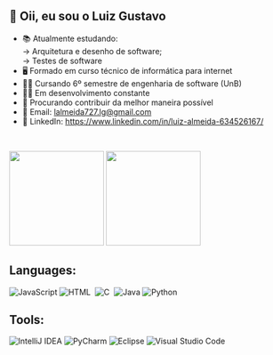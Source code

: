## 👋 Oii, eu sou o Luiz Gustavo

- 📚 Atualmente estudando:
<br/>  -> Arquitetura e desenho de software;
<br/>  -> Testes de software
- 🖥 Formado em curso técnico de informática para internet
- 👨‍🎓 Cursando 6º semestre de engenharia de software (UnB)
- 👨‍💻 Em desenvolvimento constante
- 🤝 Procurando contribuir da melhor maneira possível
- 📩 Email: lalmeida727.lg@gmail.com
- 🏢 LinkedIn: https://www.linkedin.com/in/luiz-almeida-634526167/

<br>
<p align="left">
  <img height="170em" src="https://github-readme-stats-eight-theta.vercel.app/api/top-langs/?username=LuizGust4vo&layout=compact&langs_count=7&theme=chartreuse-dark"/>
  <img height="170em" src="https://github-readme-stats.vercel.app/api?username=LuizGust4vo&show_icons=true&theme=chartreuse-dark"/>
</p>
  
## Languages:
![JavaScript](https://img.shields.io/badge/javascript-%23323330.svg?style=for-the-badge&logo=javascript&logoColor=%23F7DF1E)
![HTML](https://img.shields.io/badge/-HTML-F0FFFF?style=for-the-badge&logo=html5)&nbsp;
![C](https://img.shields.io/badge/C-00599C?style=for-the-badge&logo=c%2B%2B&logoColor=white)&nbsp;
![Java](https://img.shields.io/badge/java-FF4500?style=for-the-badge&logo=openjdk&logoColor=white)
![Python](https://img.shields.io/badge/python-3670A0?style=for-the-badge&logo=python&logoColor=ffdd54)
 
## Tools:
![IntelliJ IDEA](https://img.shields.io/badge/IntelliJ_IDEA-000000.svg?style=for-the-badge&logo=intellij-idea&logoColor=black&color=black&labelColor=dodgerblue)
![PyCharm](https://img.shields.io/badge/pycharm-143?style=for-the-badge&logo=pycharm&logoColor=black&color=black&labelColor=green)
![Eclipse](https://img.shields.io/badge/Eclipse-FFFFFF.svg?style=for-the-badge&logo=Eclipse&logoColor=midnightblue)
![Visual Studio Code](https://img.shields.io/badge/Visual%20Studio%20Code-363636.svg?style=for-the-badge&logo=visual-studio-code&logoColor=blue)
